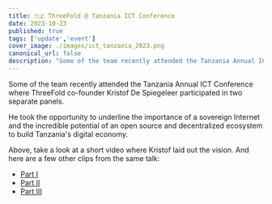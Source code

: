 ```yaml
---
title: 🇹🇿 ThreeFold @ Tanzania ICT Conference
date: 2023-10-23
published: true
tags: ['update','event']
cover_image: ./images/ict_tanzania_2023.png
canonical_url: false
description: "Some of the team recently attended the Tanzania Annual ICT Conference, where TF co-founder Kristof De Spiegeleer participated in two separate panels."
---
```


Some of the team recently attended the Tanzania Annual ICT Conference where ThreeFold co-founder Kristof De Spiegeleer participated in two separate panels.

He took the opportunity to underline the importance of a sovereign Internet and the incredible potential of an open source and decentralized ecosystem to build Tanzania's digital economy.

Above, take a look at a short video where Kristof laid out the vision. And here are a few other clips from the same talk:

- [Part I](https://vimeo.com/877191069/f59d314483?share=copy)
- [Part II](https://vimeo.com/877191166/88df56b073?share=copy)
- [Part III](https://vimeo.com/877191236/9baddc1c59?share=copy)